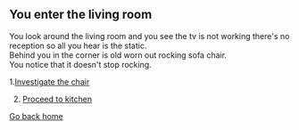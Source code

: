 ## You enter the living room 

You look around the living room and you see the tv is not working there's no reception so all you hear is the static.  
Behind you in the corner is old worn out rocking sofa chair.   
You notice that it doesn't stop rocking.

1.[Investigate the chair](situation-outcome-4.md)  

2. [Proceed to kitchen](situation-outcome-3.md)  

[Go back home](../home.md)